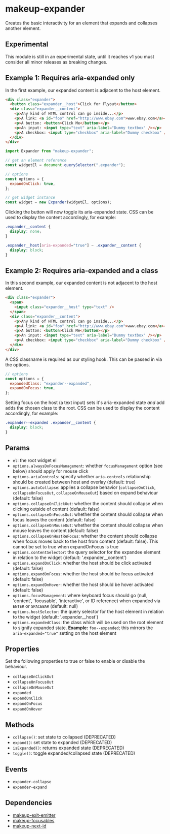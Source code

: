 # makeup-expander

Creates the basic interactivity for an element that expands and collapses another element.

## Experimental

This module is still in an experimental state, until it reaches v1 you must consider all minor releases as breaking changes.

## Example 1: Requires aria-expanded only

In the first example, our expanded content is adjacent to the host element.

```html
<div class="expander">
  <button class="expander__host">Click for Flyout</button>
  <div class="expander__content">
    <p>Any kind of HTML control can go inside...</p>
    <p>A link: <a id="foo" href="http://www.ebay.com">www.ebay.com</a></p>
    <p>A button: <button>Click Me</button></p>
    <p>An input: <input type="text" aria-label="Dummy textbox" /></p>
    <p>A checkbox: <input type="checkbox" aria-label="Dummy checkbox" /></p>
  </div>
</div>
```

```js
import Expander from "makeup-expander";

// get an element reference
const widgetEl = document.querySelector(".expander");

// options
const options = {
  expandOnClick: true,
};

// get widget instance
const widget = new Expander(widgetEl, options);
```

Clicking the button will now toggle its aria-expanded state. CSS can be used to display the content accordingly, for example:

```css
.expander__content {
  display: none;
}

.expander__host[aria-expanded="true"] ~ .expander__content {
  display: block;
}
```

## Example 2: Requires aria-expanded and a class

In this second example, our expanded content is not adjacent to the host element.

```html
<div class="expander">
  <span>
    <input class="expander__host" type="text" />
  </span>
  <div class="expander__content">
    <p>Any kind of HTML control can go inside...</p>
    <p>A link: <a id="foo" href="http://www.ebay.com">www.ebay.com</a></p>
    <p>A button: <button>Click Me</button></p>
    <p>An input: <input type="text" aria-label="Dummy textbox" /></p>
    <p>A checkbox: <input type="checkbox" aria-label="Dummy checkbox" /></p>
  </div>
</div>
```

A CSS classname is required as our styling hook. This can be passed in via the options.

```js
// options
const options = {
  expandedClass: "expander--expanded",
  expandOnFocus: true,
};
```

Setting focus on the host (a text input) sets it's aria-expanded state _and_ add adds the chosen class to the root. CSS can be used to display the content accordingly, for example:

```css
.expander--expanded .expander__content {
  display: block;
}
```

## Params

- `el`: the root widget el
- `options.alwaysDoFocusManagement`: whether `focusManagement` option (see below) should apply for mouse click
- `options.ariaControls`: specify whether `aria-controls` relationship should be created between host and overlay (default: true)
- `options.autoCollapse`: applies a collapse behavior (`collapseOnClick`, `collapseOnFocusOut`, `collapseOnMouseOut`) based on expand behaviour (default: false)
- `options.collapseOnClickOut`: whether the content should collapse when clicking outside of content (default: false)
- `options.collapseOnFocusOut`: whether the content should collapse when focus leaves the content (default: false)
- `options.collapseOnMouseOut`: whether the content should collapse when mouse leaves the content (default: false)
- `options.collapseOnHostReFocus`: whether the content should collapse when focus moves back to the host from content (default: false). This cannot be set to true when expandOnFocus is true
- `options.contentSelector`: the query selector for the expandee element in relation to the widget (default: '.expander\_\_content')
- `options.expandOnClick`: whether the host should be click activated (default: false)
- `options.expandOnFocus`: whether the host should be focus activated (default: false)
- `options.expandOnHover`: whether the host should be hover activated (default: false)
- `options.focusManagement`: where keyboard focus should go (null, 'content', 'focusable', 'interactive', or ID reference) when expanded via `ENTER` or `SPACEBAR` (default: null)
- `options.hostSelector`: the query selector for the host element in relation to the widget (default: '.expander\_\_host')
- `options.expandedClass`: the class which will be used on the root element to signify expanded state. **Example:** `foo--expanded`; this mirrors the `aria-expanded="true"` setting on the host element

## Properties

Set the following properties to true or false to enable or disable the behaviour.

- `collapseOnClickOut`
- `collapseOnFocusOut`
- `collapseOnMouseOut`
- `expanded`
- `expandOnClick`
- `expandOnFocus`
- `expandOnHover`

## Methods

- `collapse()`: set state to collapsed (DEPRECATED)
- `expand()`: set state to expanded (DEPRECATED)
- `isExpanded()`: returns expanded state (DEPRECATED)
- `toggle()`: toggle expanded/collapsed state (DEPRECATED)

## Events

- `expander-collapse`
- `expander-expand`

## Dependencies

- [makeup-exit-emitter](https://github.com/makeup/makeup-js/tree/master/packages/core/makeup-exit-emitter)
- [makeup-focusables](https://github.com/makeup/makeup-js/tree/master/packages/core/makeup-focusables)
- [makeup-next-id](https://github.com/makeup/makeup-js/tree/master/packages/core/makeup-next-id)
